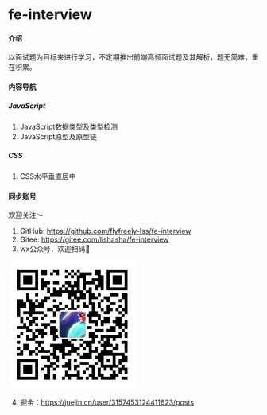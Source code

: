 # fe-interview

#### 介绍
以面试题为目标来进行学习，不定期推出前端高频面试题及其解析，题无简难，重在积累。

#### 内容导航

##### JavaScript

1. JavaScript数据类型及类型检测
2. JavaScript原型及原型链

##### CSS

1. CSS水平垂直居中

#### 同步账号

欢迎关注～

1. GitHub: https://github.com/flyfreely-lss/fe-interview
2. Gitee: https://gitee.com/lishasha/fe-interview
3. wx公众号，欢迎扫码🍊

![西西星球](./images/qrcode_for_wx.jpg)

4. 掘金：https://juejin.cn/user/3157453124411623/posts


